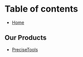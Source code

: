 # Table of contents

* [Home](README.md)

## Our Products

* [PreciseTools](our-products/readme.md)
